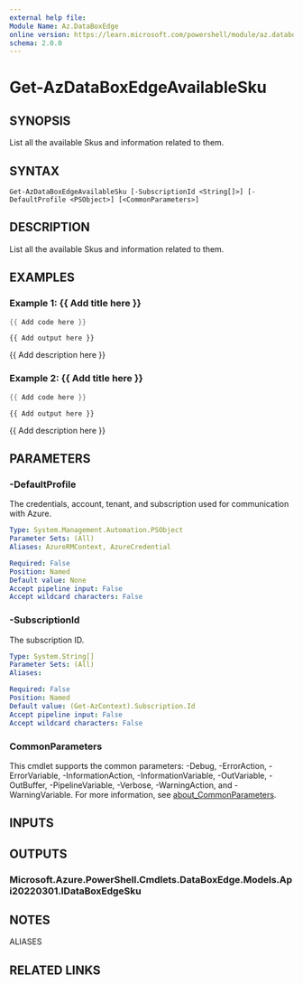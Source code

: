 ```yaml
---
external help file:
Module Name: Az.DataBoxEdge
online version: https://learn.microsoft.com/powershell/module/az.databoxedge/get-azdataboxedgeavailablesku
schema: 2.0.0
---
```


# Get-AzDataBoxEdgeAvailableSku

## SYNOPSIS
List all the available Skus and information related to them.

## SYNTAX

```
Get-AzDataBoxEdgeAvailableSku [-SubscriptionId <String[]>] [-DefaultProfile <PSObject>] [<CommonParameters>]
```

## DESCRIPTION
List all the available Skus and information related to them.

## EXAMPLES

### Example 1: {{ Add title here }}
```powershell
{{ Add code here }}
```

```output
{{ Add output here }}
```

{{ Add description here }}

### Example 2: {{ Add title here }}
```powershell
{{ Add code here }}
```

```output
{{ Add output here }}
```

{{ Add description here }}

## PARAMETERS

### -DefaultProfile
The credentials, account, tenant, and subscription used for communication with Azure.

```yaml
Type: System.Management.Automation.PSObject
Parameter Sets: (All)
Aliases: AzureRMContext, AzureCredential

Required: False
Position: Named
Default value: None
Accept pipeline input: False
Accept wildcard characters: False
```

### -SubscriptionId
The subscription ID.

```yaml
Type: System.String[]
Parameter Sets: (All)
Aliases:

Required: False
Position: Named
Default value: (Get-AzContext).Subscription.Id
Accept pipeline input: False
Accept wildcard characters: False
```

### CommonParameters
This cmdlet supports the common parameters: -Debug, -ErrorAction, -ErrorVariable, -InformationAction, -InformationVariable, -OutVariable, -OutBuffer, -PipelineVariable, -Verbose, -WarningAction, and -WarningVariable. For more information, see [about_CommonParameters](http://go.microsoft.com/fwlink/?LinkID=113216).

## INPUTS

## OUTPUTS

### Microsoft.Azure.PowerShell.Cmdlets.DataBoxEdge.Models.Api20220301.IDataBoxEdgeSku

## NOTES

ALIASES

## RELATED LINKS

